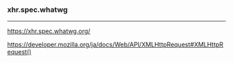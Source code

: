 ### xhr.spec.whatwg
---

https://xhr.spec.whatwg.org/

https://developer.mozilla.org/ja/docs/Web/API/XMLHttpRequest#XMLHttpRequest()





